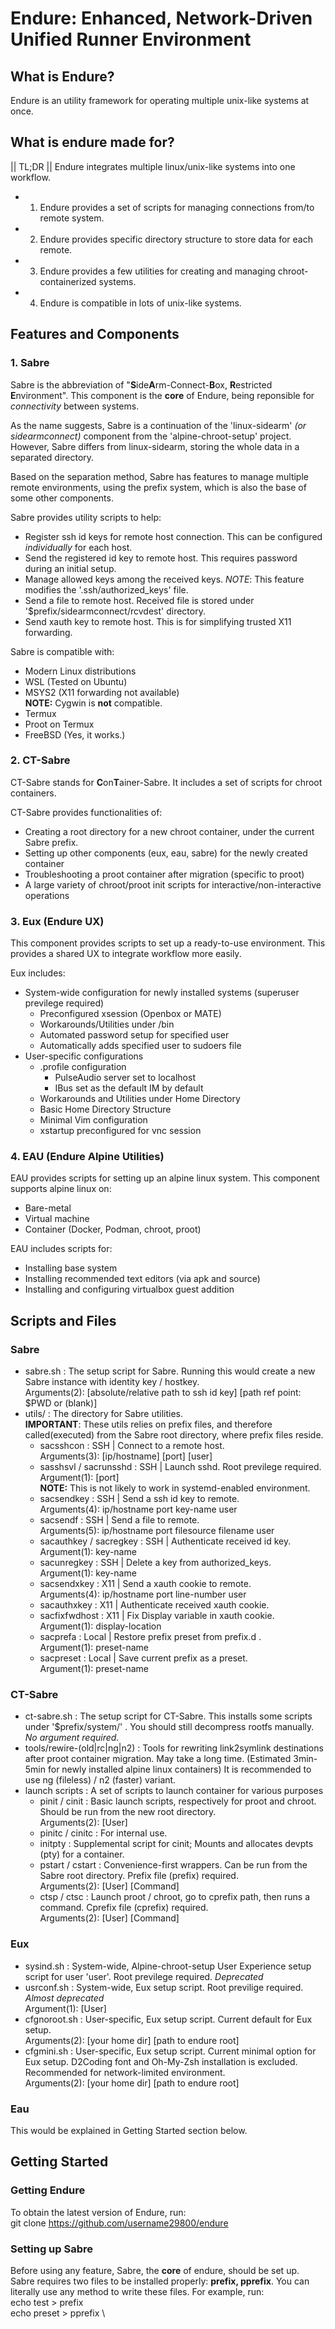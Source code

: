 # Endure: Enhanced, Network-Driven Unified Runner Environment
## What is Endure?
Endure is an utility framework for operating multiple unix-like systems at once.

## What is endure made for?
|| TL;DR || Endure integrates multiple linux/unix-like systems into one workflow.

- 1. Endure provides a set of scripts for managing connections from/to remote system.
- 2. Endure provides specific directory structure to store data for each remote.
- 3. Endure provides a few utilities for creating and managing chroot-containerized systems.
- 4. Endure is compatible in lots of unix-like systems.

## Features and Components
### 1. Sabre

   Sabre is the abbreviation of "**S**ide**A**rm-Connect-**B**ox, **R**estricted **E**nvironment". This component is the **core** of Endure, being reponsible for *connectivity* between systems.
   
   As the name suggests, Sabre is a continuation of the 'linux-sidearm' *(or sidearmconnect)* component from the 'alpine-chroot-setup' project. However, Sabre differs from linux-sidearm, storing the whole data in a separated directory.

   Based on the separation method, Sabre has features to manage multiple remote environments, using the prefix system, which is also the base of some other components.

   Sabre provides utility scripts to help:

   - Register ssh id keys for remote host connection. This can be configured *individually* for each host.
   - Send the registered id key to remote host. This requires password during an initial setup.
   - Manage allowed keys among the received keys.
     *NOTE*: This feature modifies the '.ssh/authorized\_keys' file.
   - Send a file to remote host. Received file is stored under '$prefix/sidearmconnect/rcvdest' directory.
   - Send xauth key to remote host. This is for simplifying trusted X11 forwarding.

   Sabre is compatible with:

   - Modern Linux distributions
   - WSL (Tested on Ubuntu)
   - MSYS2 (X11 forwarding not available) \
     **NOTE:** Cygwin is **not** compatible.
   - Termux
   - Proot on Termux
   - FreeBSD (Yes, it works.)

### 2. CT-Sabre

CT-Sabre stands for **C**on**T**ainer-Sabre. It includes a set of scripts for chroot containers.

CT-Sabre provides functionalities of:

   - Creating a root directory for a new chroot container, under the current Sabre prefix.
   - Setting up other components (eux, eau, sabre) for the newly created container
   - Troubleshooting a proot container after migration (specific to proot)
   - A large variety of chroot/proot init scripts for interactive/non-interactive operations

### 3. Eux (Endure UX)

This component provides scripts to set up a ready-to-use environment. This provides a shared UX to integrate workflow more easily.

Eux includes:

   - System-wide configuration for newly installed systems (superuser previlege required)
     - Preconfigured xsession (Openbox or MATE)
     - Workarounds/Utilities under /bin
     - Automated password setup for specified user
     - Automatically adds specified user to sudoers file
   - User-specific configurations
     - .profile configuration
       - PulseAudio server set to localhost
       - IBus set as the default IM by default
     - Workarounds and Utilities under Home Directory
     - Basic Home Directory Structure
     - Minimal Vim configuration
     - xstartup preconfigured for vnc session

### 4. EAU (Endure Alpine Utilities)

EAU provides scripts for setting up an alpine linux system. This component supports alpine linux on:
   - Bare-metal
   - Virtual machine
   - Container (Docker, Podman, chroot, proot)

EAU includes scripts for:
   - Installing base system
   - Installing recommended text editors (via apk and source)
   - Installing and configuring virtualbox guest addition

## Scripts and Files
### Sabre
- sabre.sh : The setup script for Sabre. Running this would create a new Sabre instance with identity key / hostkey. \
  Arguments(2): \[absolute/relative path to ssh id key] \[path ref point: $PWD or (blank)\]
- utils/ : The directory for Sabre utilities. \
  **IMPORTANT**: These utils relies on prefix files, and therefore called(executed) from the Sabre root directory, where prefix files reside.
  - sacsshcon : SSH | Connect to a remote host. \
    Arguments(3): \[ip/hostname\] \[port\] \[user\]
  - sasshsvl / sacrunsshd : SSH | Launch sshd. Root previlege required. \
    Argument(1): \[port\] \
    **NOTE:** This is not likely to work in systemd-enabled environment.
  - sacsendkey : SSH | Send a ssh id key to remote. \
    Arguments(4): ip/hostname port key-name user
  - sacsendf : SSH | Send a file to remote. \
    Arguments(5): ip/hostname port filesource filename user
  - sacauthkey / sacregkey : SSH | Authenticate received id key. \
    Argument(1): key-name
  - sacunregkey : SSH | Delete a key from authorized\_keys. \
    Argument(1): key-name
  - sacsendxkey : X11 | Send a xauth cookie to remote. \
    Arguments(4): ip/hostname port line-number user
  - sacauthxkey : X11 | Authenticate received xauth cookie.
  - sacfixfwdhost : X11 | Fix Display variable in xauth cookie. \
    Argument(1): display-location
  - sacprefa : Local | Restore prefix preset from prefix.d . \
    Argument(1): preset-name
  - sacpreset : Local | Save current prefix as a preset. \
    Argument(1): preset-name

### CT-Sabre
- ct-sabre.sh : The setup script for CT-Sabre. This installs some scripts under '$prefix/system/' .  You should still decompress rootfs manually. *No argument required.*
- tools/rewire-(old|rc|ng|n2) : Tools for rewriting link2symlink destinations after proot container migration. May take a long time. (Estimated 3min-5min for newly installed alpine linux containers) It is recommended to use ng (fileless) / n2 (faster) variant.
- launch scripts : A set of scripts to launch container for various purposes
  - pinit / cinit : Basic launch scripts, respectively for proot and chroot. Should be run from the new root directory. \
    Arguments(2): \[User\]
  - pinitc / cinitc : For internal use.
  - initpty : Supplemental script for cinit; Mounts and allocates devpts (pty) for a container.
  - pstart / cstart : Convenience-first wrappers. Can be run from the Sabre root directory. Prefix file (prefix) required. \
    Arguments(2): \[User\] \[Command\]
  - ctsp / ctsc : Launch proot / chroot, go to cprefix path, then runs a command. Cprefix file (cprefix) required. \
    Arguments(2): \[User\] \[Command\]

### Eux
- sysind.sh : System-wide, Alpine-chroot-setup User Experience setup script for user 'user'. Root previlege required. *Deprecated*
- usrconf.sh : System-wide, Eux setup script. Root previlige required. *Almost deprecated* \
  Argument(1): \[User\]
- cfgnoroot.sh : User-specific, Eux setup script. Current default for Eux setup. \
  Arguments(2): \[your home dir\] \[path to endure root\]
- cfgmini.sh : User-specific, Eux setup script. Current minimal option for Eux setup. D2Coding font and Oh-My-Zsh installation is excluded. Recommended for network-limited environment. \
  Arguments(2): \[your home dir\] \[path to endure root\]

### Eau
This would be explained in Getting Started section below.

## Getting Started
### Getting Endure
To obtain the latest version of Endure, run: \
git clone https://github.com/username29800/endure

### Setting up Sabre
Before using any feature, Sabre, the **core** of endure, should be set up. \
Sabre requires two files to be installed properly: **prefix, pprefix**. You can literally use any method to write these files. For example, run: \
echo test > prefix \
echo preset > pprefix \
